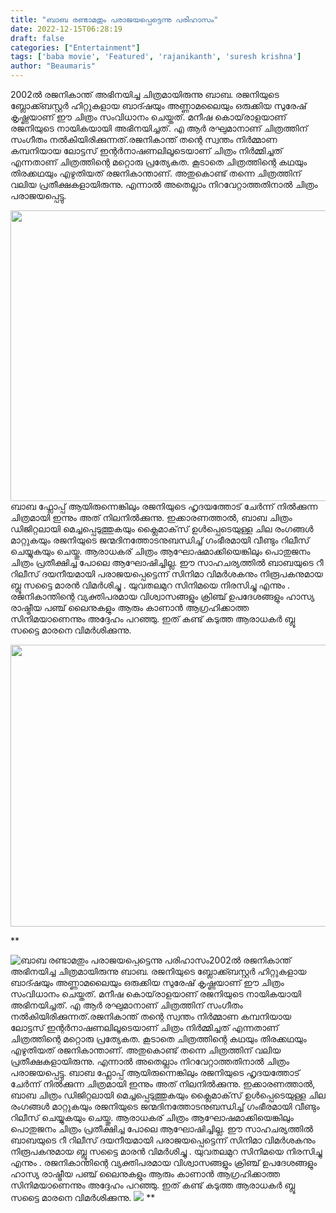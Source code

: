 ```yaml
---
title: "ബാബ രണ്ടാമതും പരാജയപ്പെട്ടെന്നു പരിഹാസം"
date: 2022-12-15T06:28:19
draft: false
categories: ["Entertainment"]
tags: ['baba movie', 'Featured', 'rajanikanth', 'suresh krishna']
author: "Beaumaris"
---
```


2002ൽ രജനികാന്ത് അഭിനയിച്ച ചിത്രമായിരുന്നു ബാബ. രജനിയുടെ ബ്ലോക്ക്ബസ്റ്റർ ഹിറ്റുകളായ ബാദ്ഷയും അണ്ണാമലൈയും ഒരുക്കിയ സുരേഷ് കൃഷ്ണയാണ് ഈ ചിത്രം സംവിധാനം ചെയ്തത്. മനീഷ കൊയ്‌രാളയാണ് രജനിയുടെ നായികയായി അഭിനയിച്ചത്. എ ആർ രഘുമാനാണ് ചിത്രത്തിന് സംഗീതം നൽകിയിരിക്കുന്നത്.രജനികാന്ത് തന്റെ സ്വന്തം നിർമ്മാണ കമ്പനിയായ ലോട്ടസ് ഇന്റർനാഷണലിലൂടെയാണ് ചിത്രം നിർമ്മിച്ചത് എന്നതാണ് ചിത്രത്തിന്റെ മറ്റൊരു പ്രത്യേകത. കൂടാതെ ചിത്രത്തിന്റെ കഥയും തിരക്കഥയും എഴുതിയത് രജനികാന്താണ്. അതുകൊണ്ട് തന്നെ ചിത്രത്തിന് വലിയ പ്രതീക്ഷകളായിരുന്നു. എന്നാൽ അതെല്ലാം നിറവേറ്റാത്തതിനാൽ ചിത്രം പരാജയപ്പെട്ടു.

<img class="size-large wp-image-366834 aligncenter" src="https://cdn.boolokam.com/articles/2022/12/eqeqe-1024x595.jpg" alt="" width="800" height="465" />ബാബ ഫ്ലോപ്പ് ആയിരുന്നെങ്കിലും രജനിയുടെ ഹൃദയത്തോട് ചേർന്ന് നിൽക്കുന്ന ചിത്രമായി ഇന്നും അത് നിലനിൽക്കുന്നു. ഇക്കാരണത്താൽ, ബാബ ചിത്രം ഡിജിറ്റലായി മെച്ചപ്പെടുത്തുകയും ക്ലൈമാക്‌സ് ഉൾപ്പെടെയുള്ള ചില രംഗങ്ങൾ മാറ്റുകയും രജനിയുടെ ജന്മദിനത്തോടനുബന്ധിച്ച് ഗംഭീരമായി വീണ്ടും റിലീസ് ചെയ്യുകയും ചെയ്തു. ആരാധകര് ചിത്രം ആഘോഷമാക്കിയെങ്കിലും പൊതുജനം ചിത്രം പ്രതീക്ഷിച്ച പോലെ ആഘോഷിച്ചില്ല. ഈ സാഹചര്യത്തിൽ ബാബയുടെ റീ റിലീസ് ദയനീയമായി പരാജയപ്പെട്ടെന്ന് സിനിമാ വിമർശകനും നിരൂപകനുമായ ബ്ലൂ സട്ടൈ മാരൻ വിമർശിച്ചു . യുവതലമുറ സിനിമയെ നിരസിച്ചു എന്നും . രജനികാന്തിന്റെ വ്യക്തിപരമായ വിശ്വാസങ്ങളും ക്രിഞ്ച് ഉപദേശങ്ങളും ഹാസ്യ രാഷ്ട്രീയ പഞ്ച് ലൈനുകളും ആരും കാണാൻ ആഗ്രഹിക്കാത്ത സിനിമയാണെന്നും അദ്ദേഹം പറഞ്ഞു. ഇത് കണ്ട് കടുത്ത ആരാധകർ ബ്ലൂ സട്ടൈ മാരനെ വിമർശിക്കുന്നു.

<img class="size-full wp-image-366835 aligncenter" src="https://cdn.boolokam.com/articles/2022/12/qdqqdddd.webp" alt="" width="800" height="451" />

**


![ബാബ രണ്ടാമതും പരാജയപ്പെട്ടെന്നു പരിഹാസം](https://cdn.boolokam.com/articles/2022/12/eqeqe-1024x595.jpg)2002ൽ രജനികാന്ത് അഭിനയിച്ച ചിത്രമായിരുന്നു ബാബ. രജനിയുടെ ബ്ലോക്ക്ബസ്റ്റർ ഹിറ്റുകളായ ബാദ്ഷയും അണ്ണാമലൈയും ഒരുക്കിയ സുരേഷ് കൃഷ്ണയാണ് ഈ ചിത്രം സംവിധാനം ചെയ്തത്. മനീഷ കൊയ്‌രാളയാണ് രജനിയുടെ നായികയായി അഭിനയിച്ചത്. എ ആർ രഘുമാനാണ് ചിത്രത്തിന് സംഗീതം നൽകിയിരിക്കുന്നത്.രജനികാന്ത് തന്റെ സ്വന്തം നിർമ്മാണ കമ്പനിയായ ലോട്ടസ് ഇന്റർനാഷണലിലൂടെയാണ് ചിത്രം നിർമ്മിച്ചത് എന്നതാണ് ചിത്രത്തിന്റെ മറ്റൊരു പ്രത്യേകത. കൂടാതെ ചിത്രത്തിന്റെ കഥയും തിരക്കഥയും എഴുതിയത് രജനികാന്താണ്. അതുകൊണ്ട് തന്നെ ചിത്രത്തിന് വലിയ പ്രതീക്ഷകളായിരുന്നു. എന്നാൽ അതെല്ലാം നിറവേറ്റാത്തതിനാൽ ചിത്രം പരാജയപ്പെട്ടു. ബാബ ഫ്ലോപ്പ് ആയിരുന്നെങ്കിലും രജനിയുടെ ഹൃദയത്തോട് ചേർന്ന് നിൽക്കുന്ന ചിത്രമായി ഇന്നും അത് നിലനിൽക്കുന്നു. ഇക്കാരണത്താൽ, ബാബ ചിത്രം ഡിജിറ്റലായി മെച്ചപ്പെടുത്തുകയും ക്ലൈമാക്‌സ് ഉൾപ്പെടെയുള്ള ചില രംഗങ്ങൾ മാറ്റുകയും രജനിയുടെ ജന്മദിനത്തോടനുബന്ധിച്ച് ഗംഭീരമായി വീണ്ടും റിലീസ് ചെയ്യുകയും ചെയ്തു. ആരാധകര് ചിത്രം ആഘോഷമാക്കിയെങ്കിലും പൊതുജനം ചിത്രം പ്രതീക്ഷിച്ച പോലെ ആഘോഷിച്ചില്ല. ഈ സാഹചര്യത്തിൽ ബാബയുടെ റീ റിലീസ് ദയനീയമായി പരാജയപ്പെട്ടെന്ന് സിനിമാ വിമർശകനും നിരൂപകനുമായ ബ്ലൂ സട്ടൈ മാരൻ വിമർശിച്ചു . യുവതലമുറ സിനിമയെ നിരസിച്ചു എന്നും . രജനികാന്തിന്റെ വ്യക്തിപരമായ വിശ്വാസങ്ങളും ക്രിഞ്ച് ഉപദേശങ്ങളും ഹാസ്യ രാഷ്ട്രീയ പഞ്ച് ലൈനുകളും ആരും കാണാൻ ആഗ്രഹിക്കാത്ത സിനിമയാണെന്നും അദ്ദേഹം പറഞ്ഞു. ഇത് കണ്ട് കടുത്ത ആരാധകർ ബ്ലൂ സട്ടൈ മാരനെ വിമർശിക്കുന്നു. ![](https://cdn.boolokam.com/articles/2022/12/qdqqdddd.webp) **
